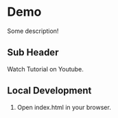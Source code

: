 # Demo

Some description!

## Sub Header

Watch Tutorial on Youtube.


## Local Development

1. Open index.html in your browser.
